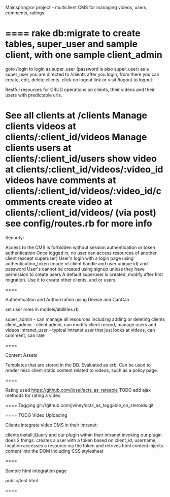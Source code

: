 Mainspringror project - multiclient CMS for managing videos, users, comments, ratings

====
rake db:migrate to create tables, super_user and sample client, with one sample client_admin
====
goto /login to login as super_user (password is also super_user)
as a super_user you are directed to /clients after you login, from there you can create, edit, delete clients.
click on logout link or visit /logout to logout.


Restful resources for CRUD operations on clients, their videos and their users with predictable urls.

See all clients at /clients
Manage clients videos at clients/:client_id/videos
Manage clients users at clients/:client_id/users
show video at clients/:client_id/videos/:video_id
videos have comments at clients/:client_id/videos/:video_id/comments
create video at clients/:client_id/videos/ (via post)
see config/routes.rb for more info
====

Security:

Access to the CMS is forbidden without session authentication or token authentication
Once logged in, no user can access resources of another client (except superuser)
User's login with a login page using authentication_token (made of client handle and user unique id) and password
User's cannot be created using signup unless they have permission to create users
A default superuser is created, modify after first migration.  Use it to create other
clients, and or users.

====

Authentication and Authorization using Devise and CanCan 

set user roles in models/abilities.rb

super_admin - can manage all resources including adding or deleting clients
client_admin - client admin, can modify client record, manage users and videos
intranet_user - typical intranet user that just looks at videos, can comment, can rate

====

Content Assets

Templates that are stored in the DB.  Evaluated as erb.  Can be used to render misc client static content related
to videos, such as a policy page.

====


Rating
used https://github.com/josei/acts_as_rateable
TODO add ajax methods for rating a video

====
Tagging
git://github.com/jviney/acts_as_taggable_on_steroids.git


====
TODO
Video Uploading


Clients integrate video CMS in their intranet:

clients install jQuery and our plugin within their intranet
invoking our plugin does 2 things:
  creates a user with a token based on client_id, username, location
  accesses a resource via the token and retrives html content
  injects content into the DOM including CSS stylesheet

====

Sample html integration page

public/test.html

====

